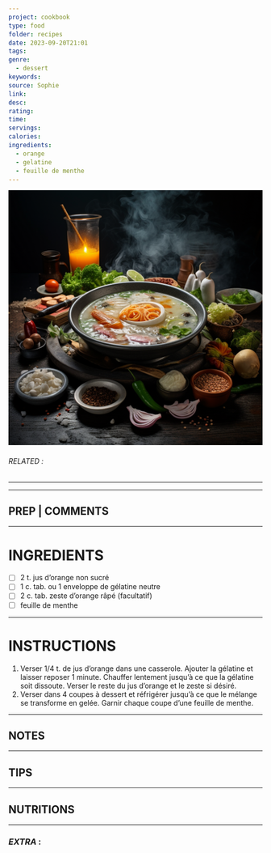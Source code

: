 ```yaml
---
project: cookbook
type: food
folder: recipes
date: 2023-09-20T21:01
tags: 
genre:
  - dessert
keywords: 
source: Sophie
link: 
desc: 
rating: 
time: 
servings: 
calories: 
ingredients:
  - orange
  - gelatine
  - feuille de menthe
---
```


![IMAGE](_default.png)

###### *RELATED* : 
---


---
## PREP | COMMENTS



---
# INGREDIENTS

- [ ] 2 t. jus d’orange non sucré
- [ ] 1 c. tab. ou 1 enveloppe de gélatine neutre
- [ ] 2 c. tab. zeste d’orange râpé (facultatif)
- [ ] feuille de menthe

---
# INSTRUCTIONS

1. Verser 1/4 t. de jus d’orange dans une casserole. Ajouter la gélatine et laisser reposer 1 minute. Chauffer lentement jusqu’à ce que la gélatine soit dissoute. Verser le reste du jus d’orange et le zeste si désiré.
2. Verser dans 4 coupes à dessert et réfrigérer jusqu’à ce que le mélange se transforme en gelée. Garnir chaque coupe d’une feuille de menthe.

---
## NOTES



---
## TIPS



---
## NUTRITIONS



---
### *EXTRA* :



